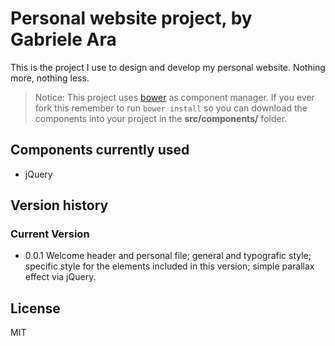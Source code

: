 # Personal website project, by Gabriele Ara
This is the project I use to design and develop my personal website. Nothing more, nothing less.

> Notice: This project uses [bower] as component manager.
> If you ever fork this remember to run `bower install` so you can download the components into your project in the __src/components/__ folder.

## Components currently used
* jQuery

## Version history
### Current Version
* 0.0.1 Welcome header and personal file; general and typografic style; specific style for the elements included in this version; simple parallax effect via jQuery.

## License
MIT

[bower]: http://bower.io/